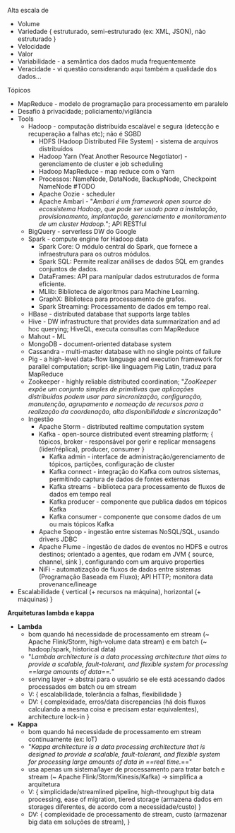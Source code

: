 Alta escala de
* Volume
* Variedade { estruturado, semi-estruturado (ex: XML, JSON), não estruturado }
* Velocidade
* Valor
* Variabilidade - a semântica dos dados muda frequentemente
* Veracidade - vi questão considerando aqui também a qualidade dos dados...


Tópicos
* MapReduce - modelo de programação para processamento em paralelo
* Desafio à privacidade; policiamento/vigilância
* Tools
	* Hadoop - computação distribuída escalável e segura (detecção e recuperação a falhas etc); não é SGBD
		* HDFS (Hadoop Distributed File System) - sistema de arquivos distribuídos
		* Hadoop Yarn (Yeat Another Resource Negotiator) - gerenciamento de cluster e job scheduling
		* Hadoop MapReduce - map reduce com o Yarn
		* Processos: NameNode, DataNode, BackupNode, Checkpoint NameNode #TODO
		* Apache Oozie - scheduler
		* Apache Ambari - "*Ambari é um framework open source do ecossistema Hadoop, que pode ser usado para a instalação, provisionamento, implantação, gerenciamento e monitoramento de um cluster Hadoop.*"; API RESTful
	* BigQuery - serverless DW do Google
	* Spark - compute engine for Hadoop data
		* Spark Core: O módulo central do Spark, que fornece a infraestrutura para os outros módulos.
		* Spark SQL: Permite realizar análises de dados SQL em grandes conjuntos de dados.
		* DataFrames: API para manipular dados estruturados de forma eficiente.
		* MLlib: Biblioteca de algoritmos para Machine Learning.
		* GraphX: Biblioteca para processamento de grafos.
		* Spark Streaming: Processamento de dados em tempo real.
	* HBase - distributed database that supports large tables
	* Hive - DW infrastructure that provides data summarization and ad hoc querying; HiveQL, executa consultas com MapReduce
	* Mahout - ML 
	* MongoDB - document-oriented database system
	* Cassandra - multi-master database with no single points of failure
	* Pig - a high-level data-flow language and execution framework for parallel computation; script-like linguagem Pig Latin, traduz para MapReduce
	* Zookeeper - highly reliable distributed coordination; "*ZooKeeper expõe um conjunto simples de primitivas que aplicações distribuídas podem usar para sincronização, configuração, manutenção, agrupamento e nomeação de recursos para a realização da coordenação, alta disponibilidade e sincronização*"
	* Ingestão
		* Apache Storm - distributed realtime computation system
		* Kafka - open-source distributed event streaming platform; { tópicos, broker - responsável por gerir e replicar mensagens (líder/réplica), producer, consumer }
			* Kafka admin - interface de administração/gerenciamento de tópicos, partições, configuração de cluster
			* Kafka connect - integração do Kafka com outros sistemas, permitindo captura de dados de fontes externas
			* Kafka streams - biblioteca para processamento de fluxos de dados em tempo real
			* Kafka producer - componente que publica dados em tópicos Kafka
			* Kafka consumer - componente que consome dados de um ou mais tópicos Kafka
		* Apache Sqoop - ingestão entre sistemas NoSQL/SQL, usando drivers JDBC
		* Apache Flume - ingestão de dados de eventos no HDFS e outros destinos; orientado a agentes, que rodam em JVM { source, channel, sink }, configurando com um arquivo properties
		* NiFi - automatização de fluxos de dados entre sistemas (Programação Baseada em Fluxo); API HTTP; monitora data provenance/lineage
* Escalabilidade { vertical (+ recursos na máquina), horizontal (+ máquinas) }



**Arquiteturas lambda e kappa**
* **Lambda**
	* bom quando há necessidade de processamento em stream (~ Apache Flink/Storm, high-volume data stream) e em batch (~ hadoop/spark, historical data)
	* "*Lambda architecture is a data processing architecture that aims to provide a scalable, fault-tolerant, and flexible system for processing ==large amounts of data==.*"
	* serving layer -> abstrai para o usuário se ele está acessando dados processados em batch ou em stream
	* V: { escalabilidade, tolerância a falhas, flexibilidade }
	* DV:  { complexidade, erros/data discrepancias (há dois fluxos calculando a mesma coisa e precisam estar equivalentes), architecture lock-in }
* **Kappa**
	* bom quando há necessidade de processamento em stream continuamente (ex: IoT)
	* "*Kappa architecture is a data processing architecture that is designed to provide a scalable, fault-tolerant, and flexible system for processing large amounts of data in ==real time.*=="
	* usa apenas um sistema/layer de processamento para tratar batch e stream (~ Apache Flink/Storm/Kinesis/Kafka) -> simplifica a arquitetura
	* V: { simplicidade/streamlined pipeline, high-throughput big data processing, ease of migration, tiered storage (armazena dados em storages diferentes, de acordo com a necessidade/custo) }
	* DV: { complexidade de processamento de stream, custo (armazenar big data em soluções de stream), }